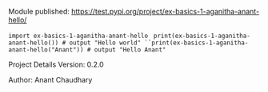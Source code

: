 Module published: https://test.pypi.org/project/ex-basics-1-aganitha-anant-hello/


`import ex-basics-1-aganitha-anant-hello
`
`print(ex-basics-1-aganitha-anant-hello()) # output "Hello world"
``print(ex-basics-1-aganitha-anant-hello("Anant")) # output "Hello Anant"
`

Project Details
Version: 0.2.0

Author: Anant Chaudhary